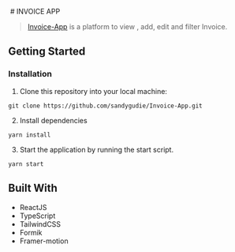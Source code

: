  # INVOICE APP

> [Invoice-App](https://app-invoice.netlify.app/) is a platform to view , add, edit and filter Invoice.

## Getting Started

### Installation
1. Clone this repository into your local machine:
```
git clone https://github.com/sandygudie/Invoice-App.git
```
2. Install dependencies 
```
yarn install
```
3. Start the application by running the start script.
```
yarn start
```
## Built With
* ReactJS
* TypeScript
* TailwindCSS
* Formik
* Framer-motion
